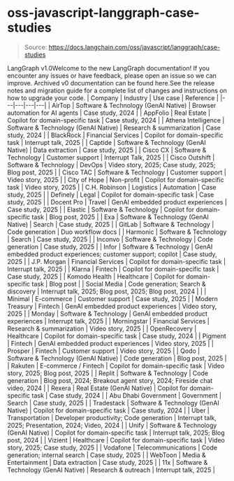 # oss-javascript-langgraph-case-studies

> Source: https://docs.langchain.com/oss/javascript/langgraph/case-studies

LangGraph v1.0Welcome to the new LangGraph documentation! If you encounter any issues or have feedback, please open an issue so we can improve. Archived v0 documentation can be found here.See the release notes and migration guide for a complete list of changes and instructions on how to upgrade your code.
| Company | Industry | Use case | Reference |
|---|---|---|---|
| AirTop | Software & Technology (GenAI Native) | Browser automation for AI agents | Case study, 2024 |
| AppFolio | Real Estate | Copilot for domain-specific task | Case study, 2024 |
| Athena Intelligence | Software & Technology (GenAI Native) | Research & summarization | Case study, 2024 |
| BlackRock | Financial Services | Copilot for domain-specific task | Interrupt talk, 2025 |
| Captide | Software & Technology (GenAI Native) | Data extraction | Case study, 2025 |
| Cisco CX | Software & Technology | Customer support | Interrupt Talk, 2025 |
| Cisco Outshift | Software & Technology | DevOps | Video story, 2025; Case study, 2025; Blog post, 2025 |
| Cisco TAC | Software & Technology | Customer support | Video story, 2025 |
| City of Hope | Non-profit | Copilot for domain-specific task | Video story, 2025 |
| C.H. Robinson | Logistics | Automation | Case study, 2025 |
| Definely | Legal | Copilot for domain-specific task | Case study, 2025 |
| Docent Pro | Travel | GenAI embedded product experiences | Case study, 2025 |
| Elastic | Software & Technology | Copilot for domain-specific task | Blog post, 2025 |
| Exa | Software & Technology (GenAI Native) | Search | Case study, 2025 |
| GitLab | Software & Technology | Code generation | Duo workflow docs |
| Harmonic | Software & Technology | Search | Case study, 2025 |
| Inconvo | Software & Technology | Code generation | Case study, 2025 |
| Infor | Software & Technology | GenAI embedded product experiences; customer support; copilot | Case study, 2025 |
| J.P. Morgan | Financial Services | Copilot for domain-specific task | Interrupt talk, 2025 |
| Klarna | Fintech | Copilot for domain-specific task | Case study, 2025 |
| Komodo Health | Healthcare | Copilot for domain-specific task | Blog post |
| Social Media | Code generation; Search & discovery | Interrupt talk, 2025; Blog post, 2025; Blog post, 2024 | |
| Minimal | E-commerce | Customer support | Case study, 2025 |
| Modern Treasury | Fintech | GenAI embedded product experiences | Video story, 2025 |
| Monday | Software & Technology | GenAI embedded product experiences | Interrupt talk, 2025 |
| Morningstar | Financial Services | Research & summarization | Video story, 2025 |
| OpenRecovery | Healthcare | Copilot for domain-specific task | Case study, 2024 |
| Pigment | Fintech | GenAI embedded product experiences | Video story, 2025 |
| Prosper | Fintech | Customer support | Video story, 2025 |
| Qodo | Software & Technology (GenAI Native) | Code generation | Blog post, 2025 |
| Rakuten | E-commerce / Fintech | Copilot for domain-specific task | Video story, 2025; Blog post, 2025 |
| Replit | Software & Technology | Code generation | Blog post, 2024; Breakout agent story, 2024; Fireside chat video, 2024 |
| Rexera | Real Estate (GenAI Native) | Copilot for domain-specific task | Case study, 2024 |
| Abu Dhabi Government | Government | Search | Case study, 2025 |
| Tradestack | Software & Technology (GenAI Native) | Copilot for domain-specific task | Case study, 2024 |
| Uber | Transportation | Developer productivity; Code generation | Interrupt talk, 2025; Presentation, 2024; Video, 2024 |
| Unify | Software & Technology (GenAI Native) | Copilot for domain-specific task | Interrupt talk, 2025; Blog post, 2024 |
| Vizient | Healthcare | Copilot for domain-specific task | Video story, 2025; Case study, 2025 |
| Vodafone | Telecommunications | Code generation; internal search | Case study, 2025 |
| WebToon | Media & Entertainment | Data extraction | Case study, 2025 |
| 11x | Software & Technology (GenAI Native) | Research & outreach | Interrupt talk, 2025 |